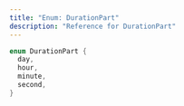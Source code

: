```yaml
---
title: "Enum: DurationPart"
description: "Reference for DurationPart"
---
```


```dart
enum DurationPart {
  day,
  hour,
  minute,
  second,
}
```
